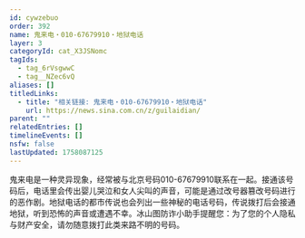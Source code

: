 ```yaml
---
id: cywzebuo
order: 392
name: 鬼来电・010-67679910・地狱电话
layer: 3
categoryId: cat_X3JSNomc
tagIds:
  - tag_6rVsgwwC
  - tag__NZec6vQ
aliases: []
titledLinks:
  - title: "相关链接: 鬼来电・010-67679910・地狱电话"
    url: https://news.sina.com.cn/z/guilaidian/
parent: ""
relatedEntries: []
timelineEvents: []
nsfw: false
lastUpdated: 1758087125
---
```


鬼来电是一种灵异现象，经常被与北京号码010-67679910联系在一起。接通该号码后，电话里会传出婴儿哭泣和女人尖叫的声音，可能是通过改号器篡改号码进行的恶作剧。地狱电话的都市传说也会列出一些神秘的电话号码，传说拨打后会接通地狱，听到恐怖的声音或遭遇不幸。冰山图防诈小助手提醒您：为了您的个人隐私与财产安全，请勿随意拨打此类来路不明的号码。
